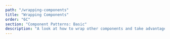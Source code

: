 ```yaml
---
path: "/wrapping-components"
title: "Wrapping Components"
order: "6C"
section: "Component Patterns: Basic"
description: "A look at how to wrap other components and take advantage of their type properties."
---
```

